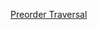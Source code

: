 [Preorder Traversal](https://www.geeksforgeeks.org/problems/preorder-traversal/1?page=1&category=Linked%20List,Stack,Queue,Heap&difficulty=School,Basic,Easy&sortBy=submissions)